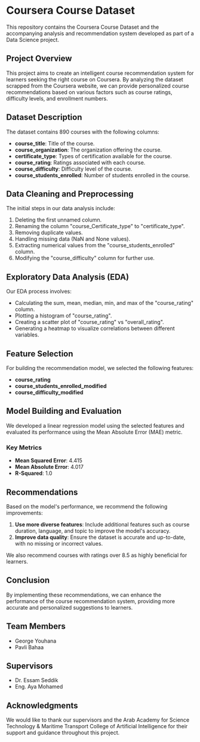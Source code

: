 # Coursera Course Dataset

This repository contains the Coursera Course Dataset and the accompanying analysis and recommendation system developed as part of a Data Science project.

## Project Overview

This project aims to create an intelligent course recommendation system for learners seeking the right course on Coursera. By analyzing the dataset scrapped from the Coursera website, we can provide personalized course recommendations based on various factors such as course ratings, difficulty levels, and enrollment numbers.

## Dataset Description

The dataset contains 890 courses with the following columns:

- **course_title**: Title of the course.
- **course_organization**: The organization offering the course.
- **certificate_type**: Types of certification available for the course.
- **course_rating**: Ratings associated with each course.
- **course_difficulty**: Difficulty level of the course.
- **course_students_enrolled**: Number of students enrolled in the course.

## Data Cleaning and Preprocessing

The initial steps in our data analysis include:

1. Deleting the first unnamed column.
2. Renaming the column "course_Certificate_type" to "certificate_type".
3. Removing duplicate values.
4. Handling missing data (NaN and None values).
5. Extracting numerical values from the "course_students_enrolled" column.
6. Modifying the "course_difficulty" column for further use.

## Exploratory Data Analysis (EDA)

Our EDA process involves:

- Calculating the sum, mean, median, min, and max of the "course_rating" column.
- Plotting a histogram of "course_rating".
- Creating a scatter plot of "course_rating" vs "overall_rating".
- Generating a heatmap to visualize correlations between different variables.

## Feature Selection

For building the recommendation model, we selected the following features:

- **course_rating**
- **course_students_enrolled_modified**
- **course_difficulty_modified**

## Model Building and Evaluation

We developed a linear regression model using the selected features and evaluated its performance using the Mean Absolute Error (MAE) metric.

### Key Metrics

- **Mean Squared Error**: 4.415
- **Mean Absolute Error**: 4.017
- **R-Squared**: 1.0

## Recommendations

Based on the model's performance, we recommend the following improvements:

1. **Use more diverse features**: Include additional features such as course duration, language, and topic to improve the model's accuracy.
2. **Improve data quality**: Ensure the dataset is accurate and up-to-date, with no missing or incorrect values.

We also recommend courses with ratings over 8.5 as highly beneficial for learners.

## Conclusion

By implementing these recommendations, we can enhance the performance of the course recommendation system, providing more accurate and personalized suggestions to learners.

## Team Members

- George Youhana
- Pavli Bahaa

## Supervisors

- Dr. Essam Seddik
- Eng. Aya Mohamed

## Acknowledgments

We would like to thank our supervisors and the Arab Academy for Science Technology & Maritime Transport College of Artificial Intelligence for their support and guidance throughout this project.
